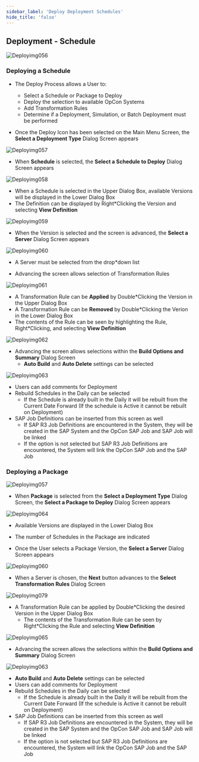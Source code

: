 ```yaml
---
sidebar_label: 'Deploy Deployment Schedules'
hide_title: 'false'
---
```


## Deployment - Schedule

![Deployimg056](../static/imgdeploy/Deployimg056.png)

### Deploying a Schedule

* The Deploy Process allows a User to:
  * Select a Schedule or Package to Deploy
  * Deploy the selection to available OpCon Systems
  * Add Transformation Rules
  * Determine if a Deployment, Simulation, or Batch Deployment must be performed

* Once the Deploy Icon has been selected on the Main Menu Screen, the **Select a Deployment Type** Dialog Screen appears

![Deployimg057](../static/imgdeploy/Deployimg057.png)

* When **Schedule** is selected, the **Select a Schedule to Deploy** Dialog Screen appears

![Deployimg058](../static/imgdeploy/Deployimg058.png)

  * When a Schedule is selected in the Upper Dialog Box, available Versions will be displayed in the Lower Dialog Box
  * The Definition can be displayed by Right*Clicking the Version and selecting **View Definition**

![Deployimg059](../static/imgdeploy/Deployimg059.png)

* When the Version is selected and the screen is advanced, the **Select a Server** Dialog Screen appears

![Deployimg060](../static/imgdeploy/Deployimg060.png)

  * A Server must be selected from the drop*down list

* Advancing the screen allows selection of Transformation Rules

![Deployimg061](../static/imgdeploy/Deployimg061.png)

  * A Transformation Rule can be **Applied** by Double*Clicking the Version in the Upper Dialog Box
  * A Transformation Rule can be **Removed** by Double*Clicking the Verion in the Lower Dialog Box
  * The contents of the Rule can be seen by highlighting the Rule, Right*Clicking, and selecting **View Definition**

![Deployimg062](../static/imgdeploy/Deployimg062.png)

* Advancing the screen allows selections within the **Build Options and Summary** Dialog Screen
  * **Auto Build** and **Auto Delete** settings can be selected

![Deployimg063](../static/imgdeploy/Deployimg063.png)

  * Users can add comments for Deployment
  * Rebuild Schedules in the Daily can be selected
    * If the Schedule is already built in the Daily it will be rebuilt from the Current Date Forward (If the schedule is Active it cannot be rebuilt on Deployment)
  * SAP Job Definitions can be inserted from this screen as well
    * If SAP R3 Job Definitions are encountered in the System, they will be created in the SAP System and the OpCon SAP Job and SAP Job will be linked
    * If the option is not selected but SAP R3 Job Definitions are encountered, the System will link the OpCon SAP Job and the SAP Job

### Deploying a Package

![Deployimg057](../static/imgdeploy/Deployimg057.png)

* When **Package** is selected from the **Select a Deployment Type** Dialog Screen, the **Select a Package to Deploy** Dialog Screen appears

![Deployimg064](../static/imgdeploy/Deployimg064.png)

  * Available Versions are displayed in the Lower Dialog Box 
  * The number of Schedules in the Package are indicated

* Once the User selects a Package Version, the **Select a Server** Dialog Screen appears

![Deployimg060](../static/imgdeploy/Deployimg060.png) 

  * When a Server is chosen, the **Next** button advances to the **Select Transformation Rules** Dialog Screen

![Deployimg079](../static/imgdeploy/Deployimg079.png) 

* A Transformation Rule can be applied by Double*Clicking the desired Version in the Upper Dialog Box
  * The contents of the Transformation Rule can be seen by Right*Clicking the Rule and selecting **View Definition**

![Deployimg065](../static/imgdeploy/Deployimg065.png)

* Advancing the screen allows the selections within the **Build Options and Summary** Dialog Screen

![Deployimg063](../static/imgdeploy/Deployimg063.png)

  * **Auto Build** and **Auto Delete** settings can be selected
  * Users can add comments for Deployment
  * Rebuild Schedules in the Daily can be selected
    * If the Schedule is already built in the Daily it will be rebuilt from the Current Date Forward (If the schedule is Active it cannot be rebuilt on Deployment)
  * SAP Job Definitions can be inserted from this screen as well
    * If SAP R3 Job Definitions are encountered in the System, they will be created in the SAP System and the OpCon SAP Job and SAP Job will be linked
    * If the option is not selected but SAP R3 Job Definitions are encountered, the System will link the OpCon SAP Job and the SAP Job
